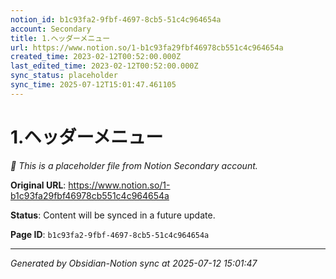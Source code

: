 ```yaml
---
notion_id: b1c93fa2-9fbf-4697-8cb5-51c4c964654a
account: Secondary
title: 1.ヘッダーメニュー
url: https://www.notion.so/1-b1c93fa29fbf46978cb551c4c964654a
created_time: 2023-02-12T00:52:00.000Z
last_edited_time: 2023-02-12T00:52:00.000Z
sync_status: placeholder
sync_time: 2025-07-12T15:01:47.461105
---
```


# 1.ヘッダーメニュー

*🔄 This is a placeholder file from Notion Secondary account.*

**Original URL**: https://www.notion.so/1-b1c93fa29fbf46978cb551c4c964654a

**Status**: Content will be synced in a future update.

**Page ID**: `b1c93fa2-9fbf-4697-8cb5-51c4c964654a`

---

*Generated by Obsidian-Notion sync at 2025-07-12 15:01:47*
